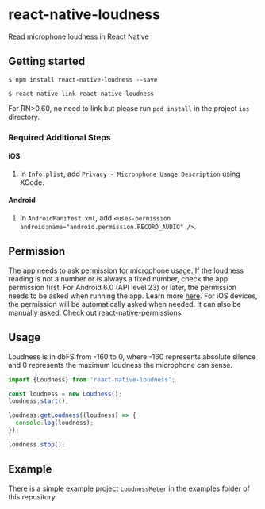 
# react-native-loudness
Read microphone loudness in React Native

## Getting started

`$ npm install react-native-loudness --save`

`$ react-native link react-native-loudness`

For RN>0.60, no need to link but please run `pod install` in the project `ios` directory.

### Required Additional Steps

#### iOS
1. In `Info.plist`, add `Privacy - Micronphone Usage Description` using XCode.

#### Android
1. In `AndroidManifest.xml`, add `<uses-permission android:name="android.permission.RECORD_AUDIO" />`.


## Permission
The app needs to ask permission for microphone usage. If the loudness reading is not a number or is always a fixed number, check the app permission first. For Android 6.0 (API level 23) or later, the permission needs to be asked when running the app. Learn more [here](https://developer.android.com/guide/topics/permissions/overview). For iOS devices, the permission will be automatically asked when needed. It can also be manually asked. Check out [react-native-permissions](https://github.com/react-native-community/react-native-permissions).

## Usage
Loudness is in dbFS from -160 to 0, where -160 represents absolute silence and 0 represents the maximum loudness the microphone can sense.

```javascript
import {Loudness} from 'react-native-loudness';

const loudness = new Loudness();
loudness.start();

loudness.getLoudness((loudness) => {
  console.log(loudness);
});

loudness.stop();
```

## Example
There is a simple example project `LoudnessMeter` in the examples folder of this repository.
